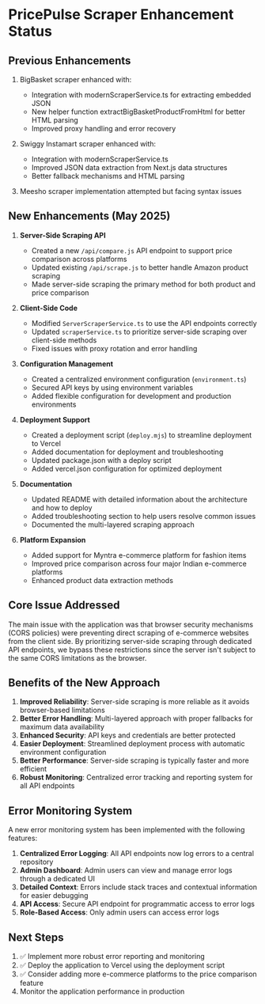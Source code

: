 # PricePulse Scraper Enhancement Status

## Previous Enhancements

1. BigBasket scraper enhanced with:
   - Integration with modernScraperService.ts for extracting embedded JSON
   - New helper function extractBigBasketProductFromHtml for better HTML parsing
   - Improved proxy handling and error recovery

2. Swiggy Instamart scraper enhanced with:
   - Integration with modernScraperService.ts
   - Improved JSON data extraction from Next.js data structures
   - Better fallback mechanisms and HTML parsing

3. Meesho scraper implementation attempted but facing syntax issues

## New Enhancements (May 2025)

1. **Server-Side Scraping API**
   - Created a new `/api/compare.js` API endpoint to support price comparison across platforms
   - Updated existing `/api/scrape.js` to better handle Amazon product scraping
   - Made server-side scraping the primary method for both product and price comparison

2. **Client-Side Code**
   - Modified `ServerScraperService.ts` to use the API endpoints correctly
   - Updated `scraperService.ts` to prioritize server-side scraping over client-side methods
   - Fixed issues with proxy rotation and error handling

3. **Configuration Management**
   - Created a centralized environment configuration (`environment.ts`)
   - Secured API keys by using environment variables
   - Added flexible configuration for development and production environments

4. **Deployment Support**
   - Created a deployment script (`deploy.mjs`) to streamline deployment to Vercel
   - Added documentation for deployment and troubleshooting
   - Updated package.json with a deploy script
   - Added vercel.json configuration for optimized deployment

5. **Documentation**
   - Updated README with detailed information about the architecture and how to deploy
   - Added troubleshooting section to help users resolve common issues
   - Documented the multi-layered scraping approach

6. **Platform Expansion**
   - Added support for Myntra e-commerce platform for fashion items
   - Improved price comparison across four major Indian e-commerce platforms
   - Enhanced product data extraction methods

## Core Issue Addressed

The main issue with the application was that browser security mechanisms (CORS policies) were preventing direct scraping of e-commerce websites from the client side. By prioritizing server-side scraping through dedicated API endpoints, we bypass these restrictions since the server isn't subject to the same CORS limitations as the browser.

## Benefits of the New Approach

1. **Improved Reliability**: Server-side scraping is more reliable as it avoids browser-based limitations
2. **Better Error Handling**: Multi-layered approach with proper fallbacks for maximum data availability
3. **Enhanced Security**: API keys and credentials are better protected
4. **Easier Deployment**: Streamlined deployment process with automatic environment configuration
5. **Better Performance**: Server-side scraping is typically faster and more efficient
6. **Robust Monitoring**: Centralized error tracking and reporting system for all API endpoints

## Error Monitoring System

A new error monitoring system has been implemented with the following features:

1. **Centralized Error Logging**: All API endpoints now log errors to a central repository
2. **Admin Dashboard**: Admin users can view and manage error logs through a dedicated UI
3. **Detailed Context**: Errors include stack traces and contextual information for easier debugging
4. **API Access**: Secure API endpoint for programmatic access to error logs
5. **Role-Based Access**: Only admin users can access error logs

## Next Steps

1. ✅ Implement more robust error reporting and monitoring
2. ✅ Deploy the application to Vercel using the deployment script
3. ✅ Consider adding more e-commerce platforms to the price comparison feature
4. Monitor the application performance in production
